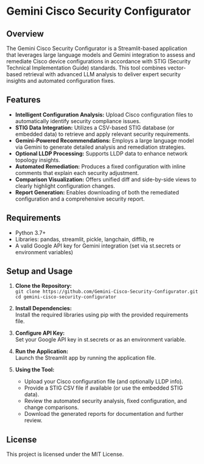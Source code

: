 # Gemini Cisco Security Configurator

## Overview
The Gemini Cisco Security Configurator is a Streamlit-based application that leverages large language models and Gemini integration to assess and remediate Cisco device configurations in accordance with STIG (Security Technical Implementation Guide) standards. This tool combines vector-based retrieval with advanced LLM analysis to deliver expert security insights and automated configuration fixes.

## Features
- **Intelligent Configuration Analysis:** Upload Cisco configuration files to automatically identify security compliance issues.
- **STIG Data Integration:** Utilizes a CSV-based STIG database (or embedded data) to retrieve and apply relevant security requirements.
- **Gemini-Powered Recommendations:** Employs a large language model via Gemini to generate detailed analysis and remediation strategies.
- **Optional LLDP Processing:** Supports LLDP data to enhance network topology insights.
- **Automated Remediation:** Produces a fixed configuration with inline comments that explain each security adjustment.
- **Comparison Visualization:** Offers unified diff and side-by-side views to clearly highlight configuration changes.
- **Report Generation:** Enables downloading of both the remediated configuration and a comprehensive security report.

## Requirements
- Python 3.7+
- Libraries: pandas, streamlit, pickle, langchain, difflib, re
- A valid Google API key for Gemini integration (set via st.secrets or environment variables)

## Setup and Usage
1. **Clone the Repository:**  
   `git clone https://github.com/Gemini-Cisco-Security-Configurator.git`  
   `cd gemini-cisco-security-configurator`

2. **Install Dependencies:**  
   Install the required libraries using pip with the provided requirements file.

3. **Configure API Key:**  
   Set your Google API key in st.secrets or as an environment variable.

4. **Run the Application:**  
   Launch the Streamlit app by running the application file.

5. **Using the Tool:**  
   - Upload your Cisco configuration file (and optionally LLDP info).  
   - Provide a STIG CSV file if available (or use the embedded STIG data).  
   - Review the automated security analysis, fixed configuration, and change comparisons.  
   - Download the generated reports for documentation and further review.

## License
This project is licensed under the MIT License.
